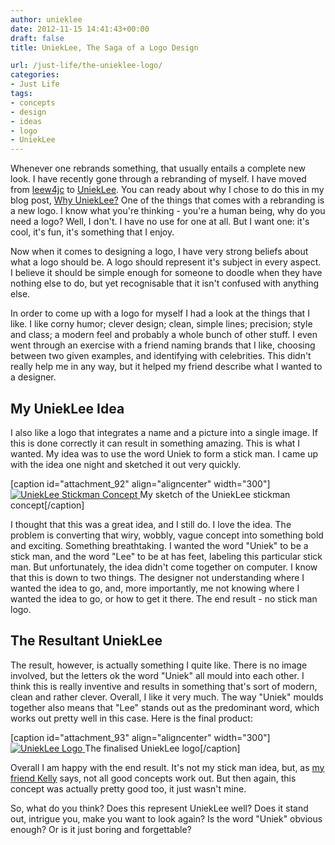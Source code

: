 ```yaml
---
author: unieklee
date: 2012-11-15 14:41:43+00:00
draft: false
title: UniekLee, The Saga of a Logo Design

url: /just-life/the-unieklee-logo/
categories:
- Just Life
tags:
- concepts
- design
- ideas
- logo
- UniekLee
---
```


Whenever one rebrands something, that usually entails a complete new look. I have recently gone through a rebranding of myself. I have moved from [leew4jc](http://leew4jc.com) to [UniekLee](http://twitter.com/UniekLee). You can ready about why I chose to do this in my blog post, [Why UniekLee?](http://unieklee.com/old/why-unieklee/) One of the things that comes with a rebranding is a new logo. I know what you're thinking - you're a human being, why do you need a logo? Well, I don't. I have no use for one at all. But I want one: it's cool, it's fun, it's something that I enjoy.<!-- more -->

Now when it comes to designing a logo, I have very strong beliefs about what a logo should be. A logo should represent it's subject in every aspect. I believe it should be simple enough for someone to doodle when they have nothing else to do, but yet recognisable that it isn't confused with anything else.

In order to come up with a logo for myself I had a look at the things that I like. I like corny humor; clever design; clean, simple lines; precision; style and class; a modern feel and probably a whole bunch of other stuff. I even went through an exercise with a friend naming brands that I like, choosing between two given examples, and identifying with celebrities. This didn't really help me in any way, but it helped my friend describe what I wanted to a designer.


## My UniekLee Idea


I also like a logo that integrates a name and a picture into a single image. If this is done correctly it can result in something amazing. This is what I wanted. My idea was to use the word Uniek to form a stick man. I came up with the idea one night and sketched it out very quickly.

[caption id="attachment_92" align="aligncenter" width="300"][![UniekLee Stickman Concept](http://media.unieklee.com/wp-content/uploads/2012/11/UniekLeeConcept-300x225.jpg)
](http://media.unieklee.com/wp-content/uploads/2012/11/UniekLeeConcept.jpg) My sketch of the UniekLee stickman concept[/caption]

I thought that this was a great idea, and I still do. I love the idea. The problem is converting that wiry, wobbly, vague concept into something bold and exciting. Something breathtaking. I wanted the word "Uniek" to be a stick man, and the word "Lee" to be at has feet, labeling this particular stick man. But unfortunately, the idea didn't come together on computer. I know that this is down to two things. The designer not understanding where I wanted the idea to go, and, more importantly, me not knowing where I wanted the idea to go, or how to get it there. The end result - no stick man logo.


## The Resultant UniekLee


The result, however, is actually something I quite like. There is no image involved, but the letters ok the word "Uniek" all mould into each other. I think this is really inventive and results in something that's sort of modern, clean and rather clever. Overall, I like it very much. The way "Uniek" moulds together also means that "Lee" stands out as the predominant word, which works out pretty well in this case. Here is the final product:

[caption id="attachment_93" align="aligncenter" width="300"][![UniekLee Logo](http://media.unieklee.com/wp-content/uploads/2012/11/LeeModified-300x105.png)
](http://media.unieklee.com/wp-content/uploads/2012/11/LeeModified.png) The finalised UniekLee logo[/caption]

Overall I am happy with the end result. It's not my stick man idea, but, as [my friend Kelly](http://twitter.com/moonglotexas) says, not all good concepts work out. But then again, this concept was actually pretty good too, it just wasn't mine.

So, what do you think? Does this represent UniekLee well? Does it stand out, intrigue you, make you want to look again? Is the word "Uniek" obvious enough? Or is it just boring and forgettable?
